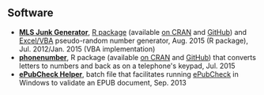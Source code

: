 ## Software

- [**MLS Junk Generator**][mls], [R package][mlssite] (available [on CRAN][mlscran] and [GitHub][mlsgh]) and [Excel/VBA][mlsvba] pseudo-random number generator, Aug. 2015 (R package), Jul. 2012/Jan. 2015 (VBA implementation)
- [**phonenumber**][pn], R package (available [on CRAN][pncran] and [GitHub][pngh]) that converts letters to numbers and back as on a telephone's keypad, Jul. 2015
- [**ePubCheck Helper**][epch], batch file that facilitates running [ePubCheck][epc] in Windows to validate an EPUB document, Sep. 2013

[eoq-epq]: https://scumdogsteev.shinyapps.io/eoq-epq/
[r]: https://www.r-project.org/
[shiny]: https://www.shinyapps.io/
[eoq-epqpitch]: https://stevemyles.site/eoq-epq/ 
[eoq-epqgh]: https://github.com/scumdogsteev/eoq-epq 
[mls]: https://steve.mylesandmyles.info/projects/mls-junk-generator/
[mlssite]: https://stevemyles.site/mlsjunkgen/
[mlscran]: https://cran.r-project.org/web/packages/mlsjunkgen/
[mlsgh]: https://github.com/scumdogsteev/mlsjunkgen
[mlsvba]: https://github.com/scumdogsteev/mls-junk-generator
[pn]: https://stevemyles.site/phonenumber/
[pncran]: https://cran.r-project.org/web/packages/phonenumber/ 
[pngh]: https://github.com/scumdogsteev/phonenumber
[epch]: https://steve.mylesandmyles.info/projects/epc-helper/
[epc]: https://github.com/IDPF/epubcheck